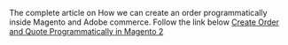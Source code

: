 The complete article on How we can create an order programmatically inside Magento and Adobe commerce. Follow the link below
[Create Order and Quote Programmatically in Magento 2](https://learningmagento.com/create-order-quote-programmatically-magento-2/)
